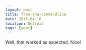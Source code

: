 ```yaml
---
layout: post
title: from-the-commandline
date: 2015-04-10
location: Detroit
tags: [woot]
---
```


Well, that worked as expected. Nice!<!--more-->
